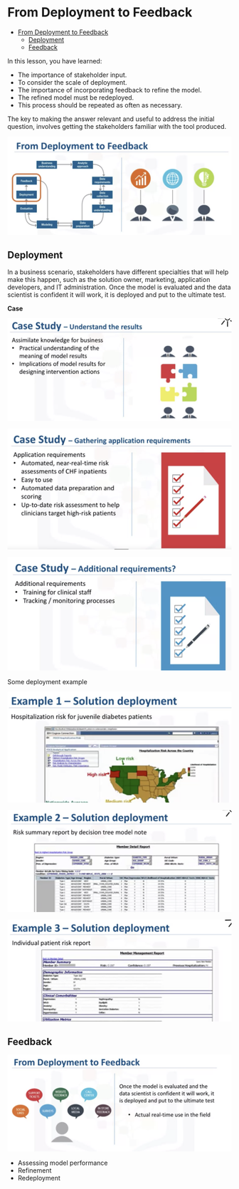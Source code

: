 # From Deployment to Feedback

- [From Deployment to Feedback](#from-deployment-to-feedback)
  - [Deployment](#deployment)
  - [Feedback](#feedback)

In this lesson, you have learned:

* The importance of stakeholder input.
* To consider the scale of deployment.
* The importance of incorporating feedback to refine the model.
* The refined model must be redeployed.
* This process should be repeated as often as necessary.

The key to making the answer relevant and useful to address the initial question, involves getting the stakeholders familiar with the tool produced.

![](../res/截屏2020-01-06上午9.00.42.png)

## Deployment

In a business scenario, stakeholders have different specialties that will help make this happen, such as the solution owner, marketing, application developers, and IT administration. Once the model is evaluated and the data scientist is confident it will work, it is deployed and put to the ultimate test.

**Case**

![](../res/截屏2020-01-06上午9.05.55.png)

![](../res/截屏2020-01-06上午9.06.05.png)

![](../res/截屏2020-01-06上午9.06.12.png)

Some deployment example

![](../res/截屏2020-01-06上午9.06.19.png)

![](../res/截屏2020-01-06上午9.06.25.png)

![](../res/截屏2020-01-06上午9.06.30.png)

## Feedback

![](../res/截屏2020-01-06上午9.09.34.png)

* Assessing model performance
* Refinement
* Redeployment